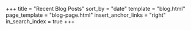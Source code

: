 +++
title = "Recent Blog Posts"
sort_by = "date"
template = "blog.html"
page_template = "blog-page.html"
insert_anchor_links = "right"
in_search_index = true
+++
